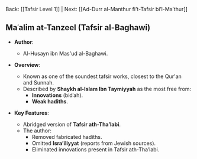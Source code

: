 Back: [[Tafsir Level 1]] | Next: [[Ad-Durr al-Manthur fi’t-Tafsir bi’l-Ma’thur]]

## **Maʿalim at-Tanzeel (Tafsir al-Baghawi)**

- **Author**:  
  - Al-Husayn ibn Mas'ud al-Baghawi.  

- **Overview**:  
  - Known as one of the soundest tafsir works, closest to the Qur'an and Sunnah.  
  - Described by **Shaykh al-Islam Ibn Taymiyyah** as the most free from:  
    - **Innovations** (bidʿah).  
    - **Weak hadiths**.  

- **Key Features**:  
  - Abridged version of **Tafsir ath-Tha’labi**.  
  - The author:  
    - Removed fabricated hadiths.  
    - Omitted **Isra’iliyyat** (reports from Jewish sources).  
    - Eliminated innovations present in Tafsir ath-Tha’labi.